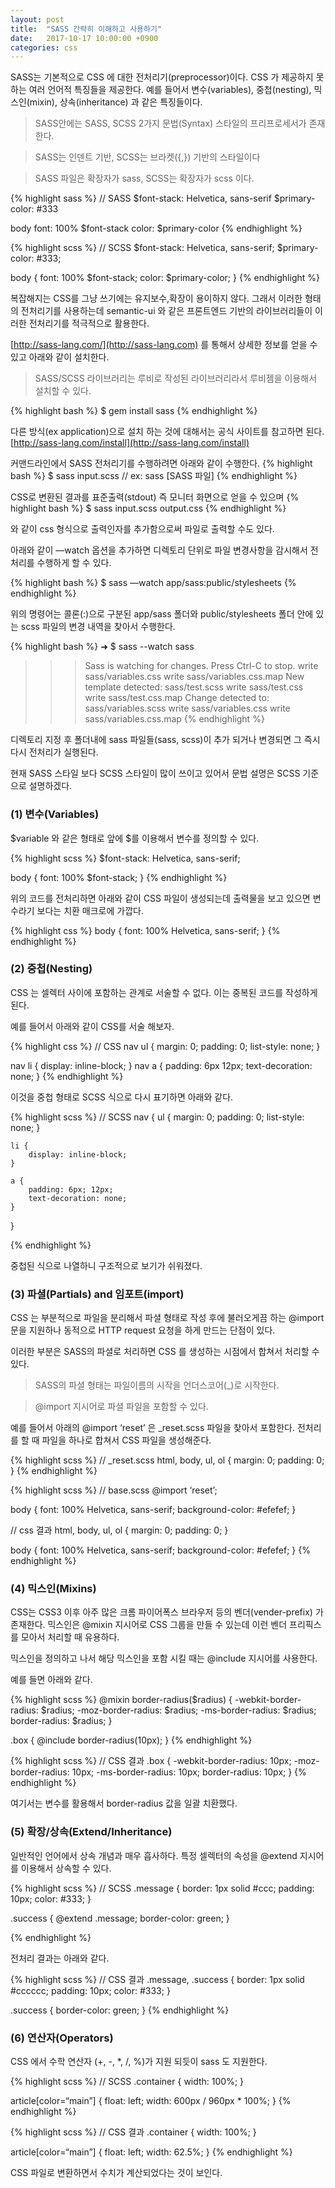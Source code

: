 ```yaml
---
layout: post
title:  "SASS 간략히 이해하고 사용하기"
date:   2017-10-17 10:00:00 +0900
categories: css
---
```


SASS는 기본적으로 CSS 에 대한 전처리기(preprocessor)이다.
CSS 가 제공하지 못하는 여러 언어적 특징들을 제공한다.
예를 들어서 변수(variables), 중첩(nesting), 믹스인(mixin), 상속(inheritance) 과 같은 특징들이다.

> SASS안에는 SASS, SCSS 2가지 문법(Syntax) 스타일의 프리프로세서가 존재한다.

> SASS는 인덴트 기반, SCSS는 브라켓({,}) 기반의 스타일이다

> SASS 파일은 확장자가 sass, SCSS는 확장자가 scss 이다.

{% highlight sass %}
// SASS
$font-stack:    Helvetica, sans-serif
$primary-color: #333

body
  font: 100% $font-stack
  color: $primary-color
{% endhighlight %}

{% highlight scss %}
// SCSS
$font-stack:    Helvetica, sans-serif;
$primary-color: #333;

body {
  font: 100% $font-stack;
  color: $primary-color;
}
{% endhighlight %}

복잡해지는 CSS를 그냥 쓰기에는 유지보수,확장이 용이하지 않다.
그래서 이러한 형태의 전처리기를 사용하는데 semantic-ui 와 같은 프론트엔드 기반의 라이브러리들이 이러한 전처리기를 적극적으로 활용한다.

[http://sass-lang.com/](http://sass-lang.com) 를 통해서 상세한 정보를 얻을 수 있고 아래와 같이 설치한다. 

> SASS/SCSS 라이브러리는 루비로 작성된 라이브러리라서 루비젬을 이용해서 설치할 수 있다.

{% highlight bash %}
$ gem install sass
{% endhighlight %}

다른 방식(ex application)으로 설치 하는 것에 대해서는 공식 사이트를 참고하면 된다.
[http://sass-lang.com/install](http://sass-lang.com/install)

커맨드라인에서 SASS 전처리기를 수행하려면 아래와 같이 수행한다.
{% highlight bash %}
$ sass input.scss // ex: sass [SASS 파일]
{% endhighlight %}

CSS로 변환된 결과를 표준출력(stdout) 즉 모니터 화면으로 얻을 수 있으며
{% highlight bash %}
$ sass input.scss output.css
{% endhighlight %}

와 같이 css 형식으로 출력인자를 추가함으로써 파일로 출력할 수도 있다.

아래와 같이 —watch 옵션을 추가하면 디렉토리 단위로 파일 변경사항을 감시해서 전처리를 수행하게 할 수 있다.

{% highlight bash %}
$ sass —watch app/sass:public/stylesheets
{% endhighlight %}

위의 명령어는 콜론(:)으로 구분된 app/sass 폴더와 public/stylesheets 폴더 안에 있는 scss 파일의 변경 내역을 찾아서 수행한다.

{% highlight bash %}
➜  $ sass --watch sass
>>> Sass is watching for changes. Press Ctrl-C to stop.
      write sass/variables.css
      write sass/variables.css.map
>>> New template detected: sass/test.scss
      write sass/test.css
      write sass/test.css.map
>>> Change detected to: sass/variables.scss
      write sass/variables.css
      write sass/variables.css.map
{% endhighlight %}

디렉토리 지정 후 폴더내에 sass 파일들(sass, scss)이 추가 되거나 변경되면 그 즉시 다시 전처리가 실행된다.

현재 SASS 스타일 보다 SCSS 스타일이 많이 쓰이고 있어서 문법 설명은 SCSS 기준으로 설명하겠다.

### (1) 변수(Variables)

$variable 와 같은 형태로 앞에 $를 이용해서 변수를 정의할 수 있다.

{% highlight scss %}
$font-stack: Helvetica, sans-serif;

body {
	font: 100% $font-stack;
}
{% endhighlight %}

위의 코드를 전처리하면 아래와 같이 CSS 파일이 생성되는데 출력물을 보고 있으면 변수라기 보다는 치환 매크로에 가깝다.

{% highlight css %}
body {
	font: 100% Helvetica, sans-serif;
}
{% endhighlight %}

### (2) 중첩(Nesting)

CSS 는 셀렉터 사이에 포함하는 관계로 서술할 수 없다.
이는 중복된 코드를 작성하게 된다.

예를 들어서 아래와 같이 CSS를 서술 해보자.

{% highlight css %}
// CSS
nav ul {
	margin: 0;
	padding: 0;
	list-style: none;
}

nav li {
	display: inline-block;
}
nav a {
	padding: 6px 12px;
	text-decoration: none;
}
{% endhighlight %}

이것을 중첩 형태로 SCSS 식으로 다시 표기하면 아래와 같다.

{% highlight scss %}
// SCSS
nav {
	ul {
	    margin: 0;
	    padding: 0;
	    list-style: none;
	}

	li {
	    display: inline-block;
	}

	a {
	    padding: 6px; 12px;
	    text-decoration: none;
	}
}

{% endhighlight %}

중첩된 식으로 나열하니 구조적으로 보기가 쉬워졌다.

### (3) 파셜(Partials) and 임포트(import)

CSS 는 부분적으로 파일을 분리해서 파셜 형태로 작성 후에 불러오게끔 하는 @import 문을 지원하나 동적으로 HTTP request 요청을 하게 만드는 단점이 있다.

이러한 부분은 SASS의 파셜로 처리하면 CSS 를 생성하는 시점에서 합쳐서 처리할 수 있다.

> SASS의 파셜 형태는 파일이름의 시작을 언더스코어(_)로 시작한다.

> @import 지시어로 파셜 파일을 포함할 수 있다.

예를 들어서 아래의 @import ‘reset’ 은 _reset.scss 파일을 찾아서 포함한다. 전처리를 할 때 파일을 하나로 합쳐서 CSS 파일을 생성해준다.

{% highlight scss %}
// _reset.scss
html,
body,
ul,
ol {
	margin: 0;
	padding: 0;
}
{% endhighlight %}

{% highlight scss %}
// base.scss
@import ‘reset’;

body {
	font: 100% Helvetica, sans-serif;
	background-color: #efefef;
}

// css 결과
html, body, ul, ol {
	margin: 0;
	padding: 0;
}

body {
	font: 100% Helvetica, sans-serif;
	background-color: #efefef;
}
{% endhighlight %}

### (4) 믹스인(Mixins)

CSS는 CSS3 이후 아주 많은 크롬 파이어폭스 브라우저 등의 벤더(vender-prefix) 가 존재한다.
믹스인은 @mixin 지시어로 CSS 그룹을 만들 수 있는데 이런 벤더 프리픽스를 모아서 처리할 때 유용하다.

믹스인을 정의하고 나서 해당 믹스인을 포함 시킬 때는 @include 지시어를 사용한다.

예를 들면 아래와 같다.

{% highlight scss %}
@mixin border-radius($radius) {
	-webkit-border-radius: $radius;
	-moz-border-radius: $radius;
	-ms-border-radius: $radius;
		border-radius: $radius;
}

.box { @include border-radius(10px); }
{% endhighlight %}

{% highlight scss %}
// CSS 결과
.box {
	-webkit-border-radius: 10px;
	-moz-border-radius: 10px;
	-ms-border-radius: 10px;
	border-radius: 10px;
}
{% endhighlight %}

여기서는 변수를 활용해서 border-radius 값을 일괄 치환했다.

### (5) 확장/상속(Extend/Inheritance)

일반적인 언어에서 상속 개념과 매우 흡사하다. 특정 셀렉터의 속성을 @extend 지시어를 이용해서 상속할 수 있다.

{% highlight scss %}
// SCSS
.message {
	border: 1px solid #ccc;
	padding: 10px;
	color: #333;
}

.success {
	@extend .message;
	border-color: green;
}

{% endhighlight %}

전처리 결과는 아래와 같다.

{% highlight scss %}
// CSS 결과
.message, .success {
	border: 1px solid #cccccc;
	padding: 10px;
	color: #333;
}

.success {
	border-color: green;
}
{% endhighlight %}

### (6) 연산자(Operators)

CSS 에서 수학 연산자 (+, -, *, /, %)가 지원 되듯이 sass 도 지원한다.

{% highlight scss %}
// SCSS
.container {
	width: 100%;
}

article[color=“main”] {
	float: left;
	width: 600px / 960px * 100%;
}
{% endhighlight %}

{% highlight scss %}
// CSS 결과
.container {
	width: 100%;
}

article[color=“main”] {
	float: left;
	width: 62.5%;
}
{% endhighlight %}

CSS 파일로 변환하면서 수치가 계산되었다는 것이 보인다.
